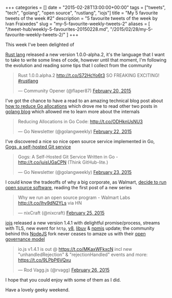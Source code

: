 +++
categories = []
date = "2015-02-28T13:00:00+00:00"
tags = ["tweets", "tech", "golang", "open source", "rustlang", "iojs"]
title = "My 5 favourite tweets of the week #2"
description = "5 favourite tweets of the week by Ivan Fraixedes"
slug = "my-5-favourite-weekly-tweets-2"
aliases = [
  "/tweet-hub/weekly-5-favourites-20150228.md",
  "/2015/02/28/my-5-favourite-weekly-tweets-2/"
]
+++

This week I've been delighted of

[Rust lang](http://www.rust-lang.org/) released a new version 1.0.0-alpha.2, it's the language that I want to take to write some lines of code, however until that moment, I'm following the evolution and reading some tips that I collect from the community

<blockquote class="twitter-tweet tw-align-center" data-partner="tweetdeck"><p>Rust 1.0.0.alpha.2 <a href="http://t.co/S72HcYo6t3">http://t.co/S72HcYo6t3</a> SO FREAKING EXCITING! <a href="https://twitter.com/hashtag/rustlang?src=hash">#rustlang</a></p>&mdash; Community Opener (@flaper87) <a href="https://twitter.com/flaper87/status/568874641923698690">February 20, 2015</a></blockquote>
<script async src="//platform.twitter.com/widgets.js" charset="utf-8"></script>


I've got the chance to have a read to an amazing technical blog post about [how to reduce Go allocations](https://methane.github.io/2015/02/reduce-allocation-in-go-code/) which drove me to read other two posts in [golang blog](blog.golang.org) which allowed me to learn more about the internals

<blockquote class="twitter-tweet tw-align-center" data-partner="tweetdeck"><p>Reducing Allocations in Go Code: <a href="http://t.co/ODHknUsNU3">http://t.co/ODHknUsNU3</a></p>&mdash; Go Newsletter (@golangweekly) <a href="https://twitter.com/golangweekly/status/569594226041872385">February 22, 2015</a></blockquote>
<script async src="//platform.twitter.com/widgets.js" charset="utf-8"></script>


I've discovered a nice so nice open source service implemented in Go, [Gogs, a self-hosted Git service](http://gogs.io/)

<blockquote class="twitter-tweet tw-align-center" data-partner="tweetdeck"><p>Gogs: A Self-Hosted Git Service Written in Go - <a href="http://t.co/juisUGaCPN">http://t.co/juisUGaCPN</a> (Think GitHub-lite.)</p>&mdash; Go Newsletter (@golangweekly) <a href="https://twitter.com/golangweekly/status/569853209671565314">February 23, 2015</a></blockquote>
<script async src="//platform.twitter.com/widgets.js" charset="utf-8"></script>


I could know the tradeoffs of why a big corporate, as Walmart, [decide to run open source software](http://todogroup.org/blog/why-we-run-an-open-source-program-walmart-labs/), reading the first post of a new series

<blockquote class="twitter-tweet tw-align-center" data-partner="tweetdeck"><p>Why we run an open source program - Walmart Labs &#10;<a href="http://t.co/Ihy9dN2YLs">http://t.co/Ihy9dN2YLs</a> via HN</p>&mdash; nixCraft  (@nixcraft) <a href="https://twitter.com/nixcraft/status/570478864859840512">February 25, 2015</a></blockquote>
<script async src="//platform.twitter.com/widgets.js" charset="utf-8"></script>


[iojs](https://iojs.org/en/index.html) released a new version 1.4.1 with delightful promise/process, streams with TLS, new event for `http`, [v8](https://code.google.com/p/v8/), [libuv](https://github.com/libuv/libuv) & [npmjs](https://npmjs.org) update; the community behind this [NodeJS](http://nodejs.org) fork never ceases to amaze us with their [open governance model](https://github.com/iojs/io.js/blob/v1.x/GOVERNANCE.md#readme)

<blockquote class="twitter-tweet tw-align-center" data-partner="tweetdeck"><p>io.js v1.4.1 is out @ <a href="https://t.co/MKaxWFkxcN">https://t.co/MKaxWFkxcN</a> incl new &quot;unhandledRejection&quot; &amp; &quot;rejectionHandled&quot; events and more: <a href="https://t.co/9LPbP6VQxu">https://t.co/9LPbP6VQxu</a></p>&mdash; Rod Vagg.js (@rvagg) <a href="https://twitter.com/rvagg/status/571078034670772224">February 26, 2015</a></blockquote>
<script async src="//platform.twitter.com/widgets.js" charset="utf-8"></script>


I hope that you could enjoy with some of them as I did.

Have a lovely geeky weekend.
